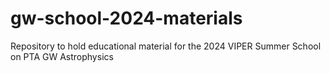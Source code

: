 # gw-school-2024-materials
Repository to hold educational material for the 2024 VIPER Summer School on PTA GW Astrophysics
